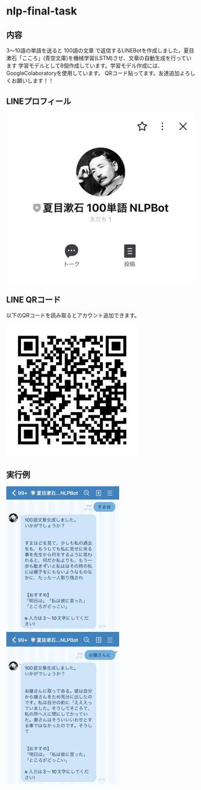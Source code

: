# nlp-final-task


## 内容
3〜10語の単語を送ると 100語の文章 で返信するLINEBotを作成しました。夏目漱石「こころ」(青空文庫)を機械学習(LSTM)させ、文章の自動生成を行っています
学習モデルとして8個作成しています。学習モデル作成には、GoogleColaboratoryを使用しています。
QRコード貼ってます。友達追加よろしくお願いします！！


## LINEプロフィール

<img width = 500 src = "https://github.com/hamadayuuki/nlp-final-task/blob/main/Pic/README/LINE_%E3%83%97%E3%83%AD%E3%83%95%E3%82%A3%E3%83%BC%E3%83%AB.png">


## LINE QRコード

以下のQRコードを読み取るとアカウント追加できます。

<img width = 350 src = "https://github.com/hamadayuuki/nlp-final-task/blob/main/Pic/README/LINE_QR%E3%82%B3%E3%83%BC%E3%83%89.png">


## 実行例

<img width = 300 src = "https://github.com/hamadayuuki/nlp-final-task/blob/main/Pic/README/LINE_実行例_すまほ.jpg">

<img width = 300 src = "https://github.com/hamadayuuki/nlp-final-task/blob/main/Pic/README/LINE_実行例_お嬢さんに.jpg">
